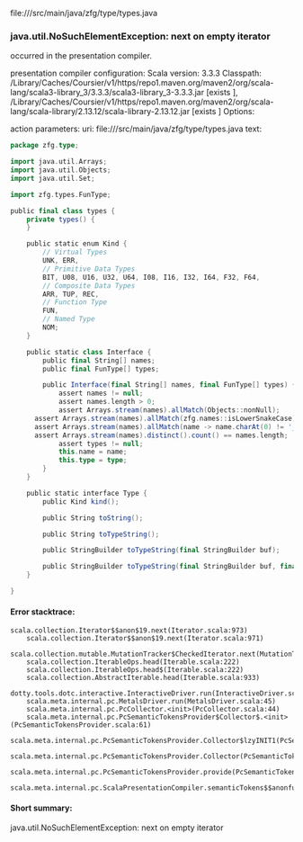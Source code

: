 file://<WORKSPACE>/src/main/java/zfg/type/types.java
### java.util.NoSuchElementException: next on empty iterator

occurred in the presentation compiler.

presentation compiler configuration:
Scala version: 3.3.3
Classpath:
<HOME>/Library/Caches/Coursier/v1/https/repo1.maven.org/maven2/org/scala-lang/scala3-library_3/3.3.3/scala3-library_3-3.3.3.jar [exists ], <HOME>/Library/Caches/Coursier/v1/https/repo1.maven.org/maven2/org/scala-lang/scala-library/2.13.12/scala-library-2.13.12.jar [exists ]
Options:



action parameters:
uri: file://<WORKSPACE>/src/main/java/zfg/type/types.java
text:
```scala
package zfg.type;

import java.util.Arrays;
import java.util.Objects;
import java.util.Set;

import zfg.types.FunType;

public final class types {
	private types() {
	}

	public static enum Kind {
		// Virtual Types
		UNK, ERR,
		// Primitive Data Types
		BIT, U08, U16, U32, U64, I08, I16, I32, I64, F32, F64,
		// Composite Data Types
		ARR, TUP, REC,
		// Function Type
		FUN,
		// Named Type
		NOM;
	}

	public static class Interface {
		public final String[] names;
		public final FunType[] types;

		public Interface(final String[] names, final FunType[] types) {
			assert names != null;
			assert names.length > 0;
			assert Arrays.stream(names).allMatch(Objects::nonNull);
      assert Arrays.stream(names).allMatch(zfg.names::isLowerSnakeCase);
      assert Arrays.stream(names).allMatch(name -> name.charAt(0) != '_');
      assert Arrays.stream(names).distinct().count() == names.length;
			assert types != null;
			this.name = name;
			this.type = type;
		}
	}

	public static interface Type {
		public Kind kind();

		public String toString();

		public String toTypeString();

		public StringBuilder toTypeString(final StringBuilder buf);

		public StringBuilder toTypeString(final StringBuilder buf, final Set<Type> seen);
	}

}

```



#### Error stacktrace:

```
scala.collection.Iterator$$anon$19.next(Iterator.scala:973)
	scala.collection.Iterator$$anon$19.next(Iterator.scala:971)
	scala.collection.mutable.MutationTracker$CheckedIterator.next(MutationTracker.scala:76)
	scala.collection.IterableOps.head(Iterable.scala:222)
	scala.collection.IterableOps.head$(Iterable.scala:222)
	scala.collection.AbstractIterable.head(Iterable.scala:933)
	dotty.tools.dotc.interactive.InteractiveDriver.run(InteractiveDriver.scala:168)
	scala.meta.internal.pc.MetalsDriver.run(MetalsDriver.scala:45)
	scala.meta.internal.pc.PcCollector.<init>(PcCollector.scala:44)
	scala.meta.internal.pc.PcSemanticTokensProvider$Collector$.<init>(PcSemanticTokensProvider.scala:61)
	scala.meta.internal.pc.PcSemanticTokensProvider.Collector$lzyINIT1(PcSemanticTokensProvider.scala:61)
	scala.meta.internal.pc.PcSemanticTokensProvider.Collector(PcSemanticTokensProvider.scala:61)
	scala.meta.internal.pc.PcSemanticTokensProvider.provide(PcSemanticTokensProvider.scala:90)
	scala.meta.internal.pc.ScalaPresentationCompiler.semanticTokens$$anonfun$1(ScalaPresentationCompiler.scala:110)
```
#### Short summary: 

java.util.NoSuchElementException: next on empty iterator